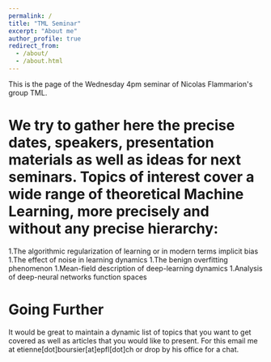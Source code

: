```yaml
---
permalink: /
title: "TML Seminar"
excerpt: "About me"
author_profile: true
redirect_from: 
  - /about/
  - /about.html
---
```



This is the page of the Wednesday 4pm seminar of Nicolas Flammarion's group TML.

We try to gather here the precise dates, speakers, presentation materials as well as ideas for next seminars. Topics of interest cover a wide range of theoretical Machine Learning, more precisely and without any precise hierarchy:
======
1.The algorithmic regularization of learning or in modern terms implicit bias
1.The effect of noise in learning dynamics
1.The benign overfitting phenomenon
1.Mean-field description of deep-learning dynamics
1.Analysis of deep-neural networks function spaces

Going Further
===================
It would be great to maintain a dynamic list of topics that you want to get covered as well as articles that you would like to present. For this email me at etienne[dot]boursier[at]epfl[dot]ch or drop by his office for a chat. 